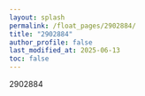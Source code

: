 ```yaml
---
layout: splash
permalink: /float_pages/2902884/
title: "2902884"
author_profile: false
last_modified_at: 2025-06-13
toc: false
---
```

 
2902884
